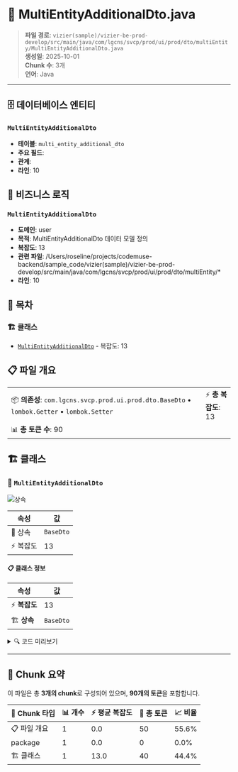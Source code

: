 # 📄 MultiEntityAdditionalDto.java

> **파일 경로**: `vizier(sample)/vizier-be-prod-develop/src/main/java/com/lgcns/svcp/prod/ui/prod/dto/multiEntity/MultiEntityAdditionalDto.java`  
> **생성일**: 2025-10-01  
> **Chunk 수**: 3개  
> **언어**: Java
---


## 🗄️ 데이터베이스 엔티티

### `MultiEntityAdditionalDto`
- **테이블**: `multi_entity_additional_dto`
- **주요 필드**: 
- **관계**: 
- **라인**: 10


## 💼 비즈니스 로직

### `MultiEntityAdditionalDto`
- **도메인**: user
- **목적**: MultiEntityAdditionalDto 데이터 모델 정의
- **복잡도**: 13
- **관련 파일**: /Users/roseline/projects/codemuse-backend/sample_code/vizier(sample)/vizier-be-prod-develop/src/main/java/com/lgcns/svcp/prod/ui/prod/dto/multiEntity/*
- **라인**: 10


## 📑 목차

### 🏗️ 클래스
- [`MultiEntityAdditionalDto`](#class-multientityadditionaldto) - 복잡도: 13

## 📋 파일 개요

| | |
|--|--|
| 📦 **의존성**: `com.lgcns.svcp.prod.ui.prod.dto.BaseDto` • `lombok.Getter` • `lombok.Setter` | ⚡ **총 복잡도**: 13 |
| 📊 **총 토큰 수**: 90 |  |



## 🏗️ 클래스

### <a id="class-multientityadditionaldto"></a>🎯 `MultiEntityAdditionalDto`

![상속](https://img.shields.io/badge/상속-1개-blue)

| 속성 | 값 |
|------|----|
| 🧬 상속 | `BaseDto` |
| ⚡ 복잡도 | 13 |



#### 📋 클래스 정보

| 속성 | 값 |
|------|----|
| ⚡ **복잡도** | 13 || 📍 **라인 범위** | 10-10 |
| 🏗️ **상속** | `BaseDto` || 🏷️ **태그** | `class, java` |

<details>
<summary>🔍 코드 미리보기</summary>

```java
public class MultiEntityAdditionalDto extends BaseDto {
	private String attrUuid;
	private String entityCode;
	private String entityTypeCode;
	private String fieldTypeCode;
	private String commGroupCode;
	private String labelId;
	private String requiredYn;
	private String attrMaxLength;
	private String sortNo;
	private String attrVal;
	private String labelDscr;
}...
```

**Chunk 정보**
- 🆔 **ID**: `eb5c2ff96b65`
- 📍 **라인**: 10-10
- 📊 **토큰**: 40
- 🏷️ **태그**: `class, java`

</details>

---





## 🧩 Chunk 요약

이 파일은 총 **3개의 chunk**로 구성되어 있으며, **90개의 토큰**을 포함합니다.

| 🧩 Chunk 타입 | 📊 개수 | ⚡ 평균 복잡도 | 📝 총 토큰 | 📈 비율 |
|---------------|--------|-------------|----------|--------|
| 📋 파일 개요 | 1 | 0.0 | 50 | 55.6% |
| package | 1 | 0.0 | 0 | 0.0% |
| 🏗️ 클래스 | 1 | 13.0 | 40 | 44.4% |

